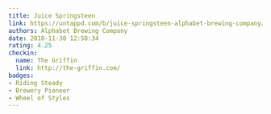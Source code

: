 ```yaml
---
title: Juice Springsteen
link: https://untappd.com/b/juice-springsteen-alphabet-brewing-company/2075762
authors: Alphabet Brewing Company
date: 2018-11-30 12:58:34
rating: 4.25
checkin:
  name: The Griffin
  link: http://the-griffin.com/
badges:
- Riding Steady
- Brewery Pioneer
- Wheel of Styles
---
```

